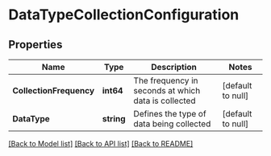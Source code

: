 # DataTypeCollectionConfiguration

## Properties
Name | Type | Description | Notes
------------ | ------------- | ------------- | -------------
**CollectionFrequency** | **int64** | The frequency in seconds at which data is collected | [default to null]
**DataType** | **string** | Defines the type of data being collected | [default to null]

[[Back to Model list]](../README.md#documentation-for-models) [[Back to API list]](../README.md#documentation-for-api-endpoints) [[Back to README]](../README.md)


